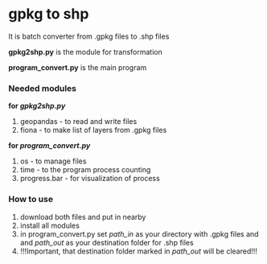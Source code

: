 # gpkg to shp
It is batch converter from .gpkg files to .shp files

**gpkg2shp.py** is the module for transformation

**program_convert.py** is the main program

### Needed modules

**for *gpkg2shp.py***

1. geopandas - to read and write files
2. fiona - to make list of layers from .gpkg files

**for *program_convert.py***

1. os - to manage files
2. time - to the program process counting
3. progress.bar - for visualization of process

### How to use
1. download both files and put in nearby
2. install all modules
3. in program_convert.py set *path_in* as your directory with .gpkg files and and *path_out* as your destination folder for .shp files
4. !!!Important, that destination folder marked in *path_out* will be cleared!!!


